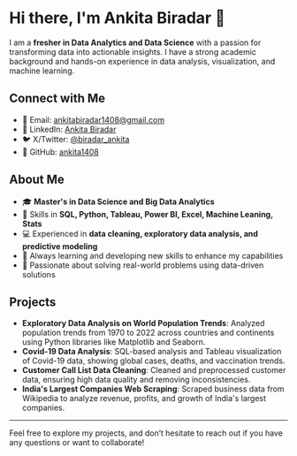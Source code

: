 # Hi there, I'm Ankita Biradar 👋

I am a **fresher in Data Analytics and Data Science** with a passion for transforming data into actionable insights. I have a strong academic background and hands-on experience in data analysis, visualization, and machine learning.

## Connect with Me

- 📧 Email: [ankitabiradar1408@gmail.com](mailto:ankitabiradar1408@gmail.com)
- 💼 LinkedIn: [Ankita Biradar](https://www.linkedin.com/in/ankitabiradar/)
- 🐦 X/Twitter: [@biradar_ankita](https://x.com/biradar_ankita)
- 🐙 GitHub: [ankita1408](https://github.com/ankita1408)

## About Me

- 🎓 **Master's in Data Science and Big Data Analytics**
- 🔧 Skills in **SQL, Python, Tableau, Power BI, Excel, Machine Leaning, Stats**
- 💻 Experienced in **data cleaning, exploratory data analysis, and predictive modeling**
- 🌱 Always learning and developing new skills to enhance my capabilities
- 🎯 Passionate about solving real-world problems using data-driven solutions

## Projects
- **Exploratory Data Analysis on World Population Trends**: Analyzed population trends from 1970 to 2022 across countries and continents using Python libraries like Matplotlib and Seaborn.
- **Covid-19 Data Analysis**: SQL-based analysis and Tableau visualization of Covid-19 data, showing global cases, deaths, and vaccination trends.
- **Customer Call List Data Cleaning**: Cleaned and preprocessed customer data, ensuring high data quality and removing inconsistencies.
- **India's Largest Companies Web Scraping**: Scraped business data from Wikipedia to analyze revenue, profits, and growth of India's largest companies.

---
Feel free to explore my projects, and don’t hesitate to reach out if you have any questions or want to collaborate!

